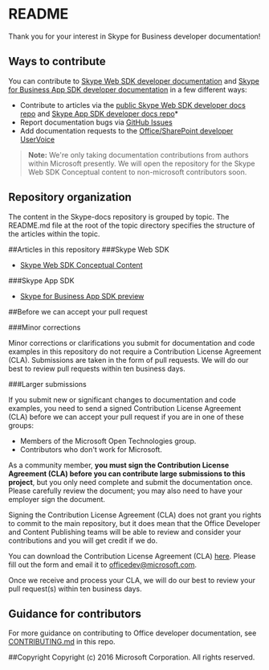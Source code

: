 # README

Thank you for your interest in Skype for Business developer documentation!

## Ways to contribute

You can contribute to [Skype Web SDK developer documentation](https://msdn.microsoft.com/en-us/skype/websdk/skypewebsdkpreview) and [Skype for Business App SDK developer documentation](https://msdn.microsoft.com/en-us/skype/appsdk/skypeappsdk) in a  few different ways:

* Contribute to articles via the [public Skype Web SDK developer docs repo](https://github.com/OfficeDev/skype-docs/WebSDK) and [Skype App SDK developer docs repo](https://github.com/OfficeDev/skype-docs/AppSDK)*
* Report documentation bugs via [GitHub Issues](https://github.com/OfficeDev/office-content/issues)
* Add documentation requests to the [Office/SharePoint developer UserVoice](http://officespdev.uservoice.com)

>**Note:** We're only taking documentation contributions from authors within Microsoft presently. We will open the repository for the Skype Web SDK Conceptual content to non-microsoft contributors soon.

## Repository organization

The content in the Skype-docs repository is grouped  by topic. The README.md file at the root of the topic directory specifies the structure of the articles within the topic.

##Articles in this repository
###Skype Web SDK

- [Skype Web SDK Conceptual Content](https://github.com/OfficeDev/skype-docs/blob/master/UCWeb_16Con.md)

###Skype App SDK

- [Skype for Business App SDK preview](https://github.com/OfficeDev/skype-docs/blob/master/Skype/AppSDK/SkypeAppSDK.md)

##Before we can accept your pull request

###Minor corrections

Minor corrections or clarifications you submit for documentation and code examples in this repository do not require a Contribution License Agreement (CLA). Submissions are taken in the form of pull requests. We will do our best to review pull requests within ten business days.


###Larger submissions

If you submit new or significant changes to documentation and code examples, you need to send a signed Contribution License Agreement (CLA) before we can accept your pull request if you are in one of these groups:

* Members of the Microsoft Open Technologies group.
* Contributors who don't work for Microsoft.

As a community member, **you must sign the Contribution License Agreement (CLA) before you can contribute large submissions to this project**, but you only need complete and submit the documentation once. Please carefully review the document; you may also need to have your employer sign the document.

Signing the Contribution License Agreement (CLA) does not grant you rights to commit to the main repository, but it does mean that the Office Developer and Content Publishing teams will be able to review and consider your contributions and you will get credit if we do.

You can download the Contribution License Agreement (CLA) [here](https://github.com/OfficeDev/office-content/raw/master/Contribution%20License%20Agreement.pdf). Please fill out the form and email it to [officedev@microsoft.com](mailto:officedev@microsoft.com).

Once we receive and process your CLA, we will do our best to review your pull request(s) within ten business days.

## Guidance for contributors
For more guidance on contributing to Office developer documentation, see [CONTRIBUTING.md](https://github.com/OfficeDev/skype-docs/blob/master/CONTRIBUTING.md) in this repo. 


##Copyright
Copyright (c) 2016 Microsoft Corporation. All rights reserved.

